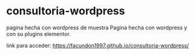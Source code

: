# consultoria-wordpress
pagina hecha con wordpress de muestra
Pagina hecha con wordpress y con su plugins elementor.

link para acceder: https://facundon1997.github.io/consultoria-wordpress/
